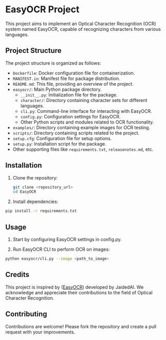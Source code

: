 # EasyOCR Project

This project aims to implement an Optical Character Recognition (OCR) system named EasyOCR, capable of recognizing characters from various languages.

## Project Structure

The project structure is organized as follows:

- `Dockerfile`: Docker configuration file for containerization.
- `MANIFEST.in`: Manifest file for package distribution.
- `README.md`: This file, providing an overview of the project.
- `easyocr/`: Main Python package directory.
  - `__init__.py`: Initialization file for the package.
  - `character/`: Directory containing character sets for different languages.
  - `cli.py`: Command-line interface for interacting with EasyOCR.
  - `config.py`: Configuration settings for EasyOCR.
  - Other Python scripts and modules related to OCR functionality.
- `examples/`: Directory containing example images for OCR testing.
- `scripts/`: Directory containing scripts related to the project.
- `setup.cfg`: Configuration file for setup options.
- `setup.py`: Installation script for the package.
- Other supporting files like `requirements.txt`, `releasenotes.md`, etc.

## Installation

1. Clone the repository:

   ```bash
   git clone <repository_url>
   cd EasyOCR
   ```
   
2. Install dependencies:

```bash
pip install -r requirements.txt
```

## Usage

1. Start by configuring EasyOCR settings in config.py.

2. Run EasyOCR CLI to perform OCR on images:
```bash
python easyocr/cli.py --image <path_to_image>
```

## Credits

This project is inspired by ([EasyOCR](https://github.com/JaidedAI/EasyOCR)) developed by JaidedAI. We acknowledge and appreciate their contributions to the field of Optical Character Recognition.

## Contributing

Contributions are welcome! Please fork the repository and create a pull request with your improvements.


   
